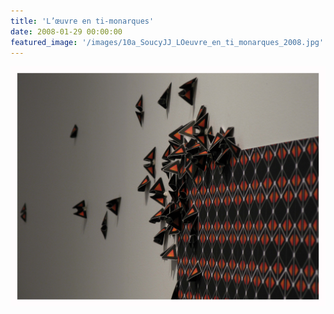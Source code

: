```yaml
---
title: 'L’œuvre en ti-monarques'
date: 2008-01-29 00:00:00
featured_image: '/images/10a_SoucyJJ_LOeuvre_en_ti_monarques_2008.jpg'
---
```


![](/images/10a_SoucyJJ_LOeuvre_en_ti_monarques_2008.jpg)
